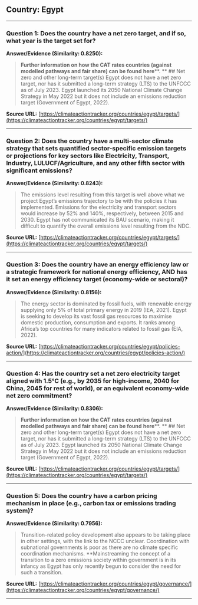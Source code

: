 ## Country: Egypt

---
### Question 1: Does the country have a net zero target, and if so, what year is the target set for?

**Answer/Evidence (Similarity: 0.8250):**
> **Further information on how the CAT rates countries (against modelled pathways and fair share) can be found** **here****. **    ## Net zero and other long-term target(s)   Egypt does not have a net zero target, nor has it submitted a long-term strategy (LTS) to the UNFCCC as of July 2023. Egypt launched its 2050 National Climate Change Strategy in May 2022 but it does not include an emissions reduction target (Government of Egypt, 2022).

**Source URL:** [https://climateactiontracker.org/countries/egypt/targets/](https://climateactiontracker.org/countries/egypt/targets/)

---
### Question 2: Does the country have a multi-sector climate strategy that sets quantified sector-specific emission targets or projections for key sectors like Electricity, Transport, Industry, LULUCF/Agriculture, and any other fifth sector with significant emissions?

**Answer/Evidence (Similarity: 0.8243):**
> The emissions level resulting from this target is well above what we project Egypt’s emissions trajectory to be with the policies it has implemented. Emissions for the electricity and transport sectors would increase by 52% and 140%, respectively, between 2015 and 2030. Egypt has not communicated its BAU scenario, making it difficult to quantify the overall emissions level resulting from the NDC.

**Source URL:** [https://climateactiontracker.org/countries/egypt/targets/](https://climateactiontracker.org/countries/egypt/targets/)

---
### Question 3: Does the country have an energy efficiency law or a strategic framework for national energy efficiency, AND has it set an energy efficiency target (economy-wide or sectoral)?

**Answer/Evidence (Similarity: 0.8156):**
> The energy sector is dominated by fossil fuels, with renewable energy supplying only 5% of total primary energy in 2019 (IEA, 2021). Egypt is seeking to develop its vast fossil gas resources to maximise domestic production, consumption and exports. It ranks among Africa’s top countries for many indicators related to fossil gas (EIA, 2022).

**Source URL:** [https://climateactiontracker.org/countries/egypt/policies-action/](https://climateactiontracker.org/countries/egypt/policies-action/)

---
### Question 4: Has the country set a net zero electricity target aligned with 1.5°C (e.g., by 2035 for high-income, 2040 for China, 2045 for rest of world), or an equivalent economy-wide net zero commitment?

**Answer/Evidence (Similarity: 0.8306):**
> **Further information on how the CAT rates countries (against modelled pathways and fair share) can be found** **here****. **    ## Net zero and other long-term target(s)   Egypt does not have a net zero target, nor has it submitted a long-term strategy (LTS) to the UNFCCC as of July 2023. Egypt launched its 2050 National Climate Change Strategy in May 2022 but it does not include an emissions reduction target (Government of Egypt, 2022).

**Source URL:** [https://climateactiontracker.org/countries/egypt/targets/](https://climateactiontracker.org/countries/egypt/targets/)

---
### Question 5: Does the country have a carbon pricing mechanism in place (e.g., carbon tax or emissions trading system)?

**Answer/Evidence (Similarity: 0.7956):**
> Transition-related policy development also appears to be taking place in other settings, with the link to the NCCC unclear. Coordination with subnational governments is poor as there are no climate specific coordination mechanisms. **Mainstreaming the concept of a transition to a zero emissions society within government is in its infancy as Egypt has only recently begun to consider the need for such a transition.

**Source URL:** [https://climateactiontracker.org/countries/egypt/governance/](https://climateactiontracker.org/countries/egypt/governance/)

---
